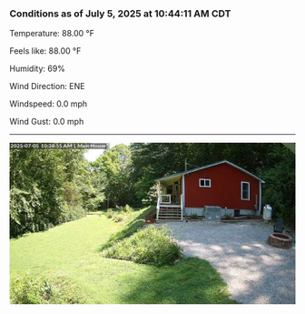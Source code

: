 ### Conditions as of July 5, 2025 at 10:44:11 AM CDT 

Temperature: 88.00 &deg;F

Feels like: 88.00 &deg;F

Humidity: 69%

Wind Direction: ENE

Windspeed: 0.0 mph

Wind Gust: 0.0 mph

---

<img src="./images/latest.jpeg"/>


